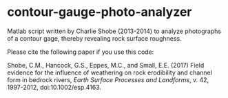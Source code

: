 # contour-gauge-photo-analyzer

Matlab script written by Charlie Shobe (2013-2014) to analyze photographs of a contour gage, thereby revealing rock surface roughness.

Please cite the following paper if you use this code:

Shobe, C.M., Hancock, G.S., Eppes, M.C., and Small, E.E. (2017) Field evidence for the influence of weathering on rock erodibility and channel form in bedrock rivers, *Earth Surface Processes and Landforms*, v. 42, 1997-2012, doi:10.1002/esp.4163.